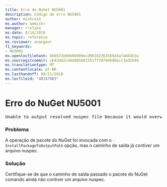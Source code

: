```yaml
---
title: Erro do NuGet NU5001
description: Código de erro NU5001
author: mishra14
ms.author: anmishr
manager: rrelyea
ms.date: 8/14/2018
ms.topic: reference
ms.reviewer: anangaur
f1_keywords:
- NU5001
ms.openlocfilehash: bb0573e09b06909ecd961823635b9a5a7a66453a
ms.sourcegitcommit: c643dd2c44e085601551ff7079d696bcc3ad2b49
ms.translationtype: MT
ms.contentlocale: pt-BR
ms.lasthandoff: 08/21/2018
ms.locfileid: "40247603"
---
```

# <a name="nuget-error-nu5001"></a>Erro do NuGet NU5001
<pre>Unable to output resolved nuspec file because it would overwrite the original at 'F:\project\project.nuspec'.</pre>

### <a name="issue"></a>Problema

A operação de pacote do NuGet foi invocada com o `-InstallPackageToOutputPath` opção, mas o caminho de saída já contiver um arquivo nuspec.


### <a name="solution"></a>Solução

Certifique-se de que o caminho de saída passado o pacote do NuGet comando ainda não contiver um arquivo nuspec.

